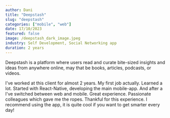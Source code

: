 ```yaml
---
author: Dani
title: "Deepstash"
slug: "deepstash"
categories: ["mobile", "web"]
date: 17/10/2023
featured: false
image: /deepstash_dark_image.jpeg
industry: Self Development, Social Networking app
duration: 2 years
---
```


Deepstash is a platform where users read and curate bite-sized insights and ideas from anywhere online, may that be books, articles, podcasts, or videos.

I've worked at this client for almost 2 years. My first job actually. Learned a lot. Started with React-Native, developing the main mobile-app. And after a I've switched between web and mobile. Great experience. Passionate colleagues which gave me the ropes. Thankful for this experience. I recommend using the app, it is quite cool if you want to get smarter every day!
